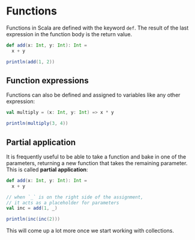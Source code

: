 # Functions

Functions in Scala are defined with the keyword `def`. The result of the last
expression in the function body is the return value.

```scala
def add(x: Int, y: Int): Int =
  x + y

println(add(1, 2))
```

## Function expressions

Functions can also be defined and assigned to variables like any other expression:

```scala
val multiply = (x: Int, y: Int) => x * y

println(multiply(3, 4))
```

## Partial application

It is frequently useful to be able to take a function and bake in one of the parameters, returning a new function that takes the remaining parameter. This is called **partial application**:

```scala
def add(x: Int, y: Int): Int =
  x + y

// when `_` is on the right side of the assignment,
// it acts as a placeholder for parameters
val inc = add(1, _)

println(inc(inc(2)))
```

This will come up a lot more once we start working with collections.
